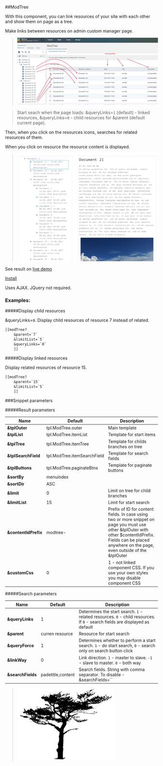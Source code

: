 ##ModTree

With this component, you can link resources of your site with each other and show them on page as a tree.

Make links between resources on admin custom manager page.

>![Making link on CMP](source/readme/modtree.jpg)

>Start seach when the page loads:
>&queryLinks=`1` (default) - linked resources,
>&queryLinks=`0` - child resources for &parent (default current page).

Then, when you click on the resources icons, searches for related resources of them.

When you click on resource the resource content is displayed.

>![Result view on page](source/readme/screen.png)

See result on [live demo](http://modtree.visermort.ru/examples.html)

[Install](http://modtree.visermort.ru/install.html)

Uses AJAX. JQuery not required.

### Examples:

#####Display child resources

&queryLinks=`0`. Display child resources of resource 7 instead of related.

```
[[modTree?
    &parent=`7`
    &limitList=`5`
    &queryLinks=`0`
    ]]
```

#####Display linked resources

Display related resources of resource 15.

```
[[modTree?
    &parent=`15`
    &limitList=`5`
    ]]
```

###Snippet parameters

#####Result parameters

| Name                  | Default                     | Description                                                                                     |
| --------------------- | ------------------------------------------------- | ------------------------------------------------------------------------- |
| **&tplOuter**         | tpl.ModTree.outer           | Main template            |
| **&tplList**          | tpl.ModTree.itemList        | Template for start items |
| **&tplTree**          | tpl.ModTree.itemTree        | Template for childs branches on tree |
| **&tplSearchField**   | tpl.ModTree.itemSearchField | Template for search fields |
| **&tplButtons**       | tpl.ModTree.paginateBtns    | Template for paginate buttons |
| **&sortBy**           | menuindex                   |  |
| **&sortDir**          | ASC                         |  |
| **&limit**            | 0                           | Limit on tree for child branches |
| **&limitList**        | 15                          | Limit for start search  |
| **&contentIdPrefix**  | modtree-                    | Prefix of ID for content fields. In case using two or more snippet on page you must use other &tplOuter with other $contentIdPrefix. Fields can be placed anywhere on the page, even outside of the &tplOuter |
| **&customCss**        | 0                           | 1 - not linked component CSS. If you use your own styles you may disable component CSS |


#####Search parameters

| Name                  | Default                     | Description                                                                                     |
| --------------------- | ------------------------------------------------- | ------------------------------------------------------------------------- |
| **&queryLinks**       | 1                           | Determines the start search. `1` - related resources. `0` - child resources. If `0` - search fields are displayed as default |
| **&parent**           | curren resource             | Resource for start search |
| **&queryForce**       | 1                           | Determines whether to perform a start search. `1` - do start search, `0` - search only on search button click |
| **&linkWay**          | 0                           | Link direction. `1` - master to slave. `-1` - slave to master. `0` - both way |
| **&searchFields**     | padetitle,content           | Search fields. String with comma separator. To disable - &searchFields=``   |

>![Logo](source/readme/logo320.png)
